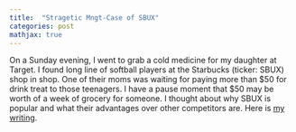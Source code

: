 ```yaml
---
title:  "Stragetic Mngt-Case of SBUX"
categories: post
mathjax: true
---
```


On a Sunday evening, I went to grab a cold medicine for my daughter at Target. I found long line of softball players at the Starbucks (ticker: SBUX) shop in shop. 
One of their moms was waiting for paying more than $50 for drink treat to those teenagers. I have a pause moment that $50 may be worth of a week of grocery for someone. 
I thought about why SBUX is popular and what their advantages over other competitors are. Here is [my writing](https://docs.google.com/document/d/1x3kIv4jYsKpbldzq3DZ24hz8u-PrWijcnblH9VaQ0IA/edit). 
